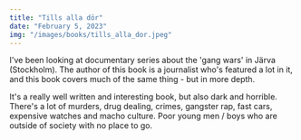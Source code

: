 ```yaml
---
title: "Tills alla dör"
date: "February 5, 2023"
img: "/images/books/tills_alla_dor.jpeg"
---
```


I've been looking at documentary series about the 'gang wars' in Järva (Stockholm).
The author of this book is a journalist who's featured a lot in it, and this book
covers much of the same thing - but in more depth.

It's a really well written and interesting book, but also dark and horrible. There's
a lot of murders, drug dealing, crimes, gangster rap, fast cars, expensive watches
and macho culture. Poor young men / boys who are outside of society with no place to go.